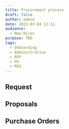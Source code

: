 ```yaml
---
title: Procurement process 
draft: false
author: admin
date: 2022-03-04 12:11
audience:
  - New Hires
purpose: TBD
tags:
  - Onboarding
  - Administrative
  - RFP
  - PO
  - REQ
---
```



## Request

## Proposals

## Purchase Orders